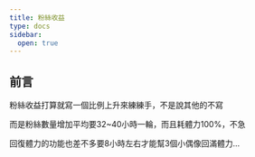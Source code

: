 ```yaml
---
title: 粉絲收益
type: docs
sidebar:
  open: true
---
```


## 前言

粉絲收益打算就寫一個比例上升來練練手，不是說其他的不寫

而是粉絲數量增加平均要32~40小時一輪，而且耗體力100%，不急

回復體力的功能也差不多要8小時左右才能幫3個小偶像回滿體力...